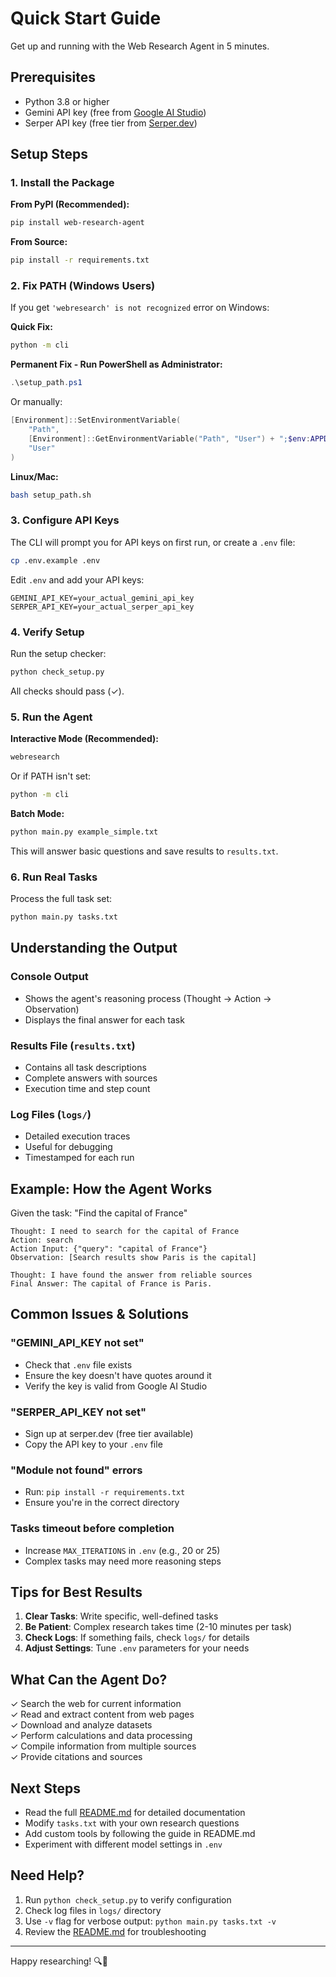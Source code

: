 # Quick Start Guide

Get up and running with the Web Research Agent in 5 minutes.

## Prerequisites

- Python 3.8 or higher
- Gemini API key (free from [Google AI Studio](https://makersuite.google.com/app/apikey))
- Serper API key (free tier from [Serper.dev](https://serper.dev))

## Setup Steps

### 1. Install the Package

**From PyPI (Recommended):**
```bash
pip install web-research-agent
```

**From Source:**
```bash
pip install -r requirements.txt
```

### 2. Fix PATH (Windows Users)

If you get `'webresearch' is not recognized` error on Windows:

**Quick Fix:**
```bash
python -m cli
```

**Permanent Fix - Run PowerShell as Administrator:**
```powershell
.\setup_path.ps1
```

Or manually:
```powershell
[Environment]::SetEnvironmentVariable(
    "Path",
    [Environment]::GetEnvironmentVariable("Path", "User") + ";$env:APPDATA\Python\Python313\Scripts",
    "User"
)
```

**Linux/Mac:**
```bash
bash setup_path.sh
```

### 3. Configure API Keys

The CLI will prompt you for API keys on first run, or create a `.env` file:

```bash
cp .env.example .env
```

Edit `.env` and add your API keys:

```
GEMINI_API_KEY=your_actual_gemini_api_key
SERPER_API_KEY=your_actual_serper_api_key
```

### 4. Verify Setup

Run the setup checker:

```bash
python check_setup.py
```

All checks should pass (✓).

### 5. Run the Agent

**Interactive Mode (Recommended):**
```bash
webresearch
```

Or if PATH isn't set:
```bash
python -m cli
```

**Batch Mode:**
```bash
python main.py example_simple.txt
```

This will answer basic questions and save results to `results.txt`.

### 6. Run Real Tasks

Process the full task set:

```bash
python main.py tasks.txt
```

## Understanding the Output

### Console Output
- Shows the agent's reasoning process (Thought → Action → Observation)
- Displays the final answer for each task

### Results File (`results.txt`)
- Contains all task descriptions
- Complete answers with sources
- Execution time and step count

### Log Files (`logs/`)
- Detailed execution traces
- Useful for debugging
- Timestamped for each run

## Example: How the Agent Works

Given the task: "Find the capital of France"

```
Thought: I need to search for the capital of France
Action: search
Action Input: {"query": "capital of France"}
Observation: [Search results show Paris is the capital]

Thought: I have found the answer from reliable sources
Final Answer: The capital of France is Paris.
```

## Common Issues & Solutions

### "GEMINI_API_KEY not set"
- Check that `.env` file exists
- Ensure the key doesn't have quotes around it
- Verify the key is valid from Google AI Studio

### "SERPER_API_KEY not set"
- Sign up at serper.dev (free tier available)
- Copy the API key to your `.env` file

### "Module not found" errors
- Run: `pip install -r requirements.txt`
- Ensure you're in the correct directory

### Tasks timeout before completion
- Increase `MAX_ITERATIONS` in `.env` (e.g., 20 or 25)
- Complex tasks may need more reasoning steps

## Tips for Best Results

1. **Clear Tasks**: Write specific, well-defined tasks
2. **Be Patient**: Complex research takes time (2-10 minutes per task)
3. **Check Logs**: If something fails, check `logs/` for details
4. **Adjust Settings**: Tune `.env` parameters for your needs

## What Can the Agent Do?

✓ Search the web for current information  
✓ Read and extract content from web pages  
✓ Download and analyze datasets  
✓ Perform calculations and data processing  
✓ Compile information from multiple sources  
✓ Provide citations and sources  

## Next Steps

- Read the full [README.md](README.md) for detailed documentation
- Modify `tasks.txt` with your own research questions
- Add custom tools by following the guide in README.md
- Experiment with different model settings in `.env`

## Need Help?

1. Run `python check_setup.py` to verify configuration
2. Check log files in `logs/` directory
3. Use `-v` flag for verbose output: `python main.py tasks.txt -v`
4. Review the [README.md](README.md) for troubleshooting

---

Happy researching! 🔍🤖